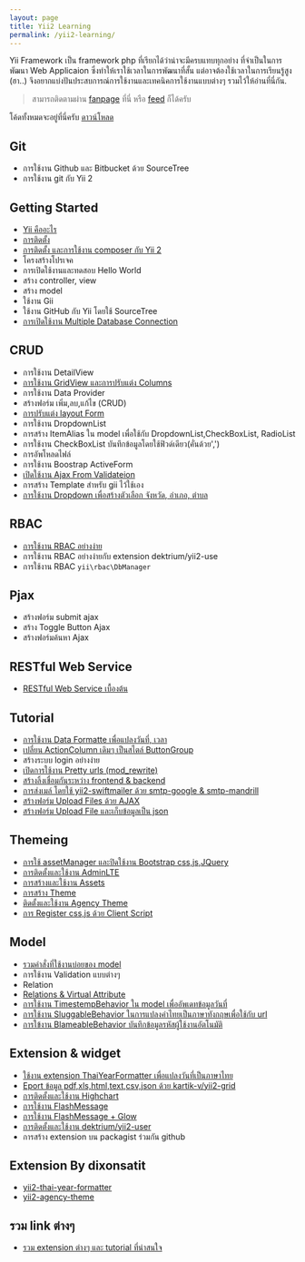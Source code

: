 ```yaml
---
layout: page
title: Yii2 Learning
permalink: /yii2-learning/
---
```

Yii Framework เป็น framework php ที่เรียกได้ว่าน่าจะมีครบแทบทุกอย่าง ที่จำเป็นในการพัฒนา Web Applicaion ซึ่งทำให้เราใช้เวลาในการพัฒนาที่สั้น แต่อาจต้องใช้เวลาในการเรียนรู้สูง (ฮา..) จึงอยากแบ่งปันประสบการณ์การใช้งานและเทคนิคการใช้งานแบบต่างๆ รวมไว้ให้อ่านที่นี่กัน.

> สามารถติดตามผ่าน [fanpage](https://www.facebook.com/yii2Learning) ที่นี่ หรือ [feed](http://dixonsatit.github.io/feed.xml) ก็ได้ครับ

โค้ดทั้งหมดจะอยู่ที่นี่ครับ [ดาวน์โหลด](https://github.com/dimpled/Yii2-Learning-Source/)

## Git

- การใช้งาน Github และ Bitbucket ด้วย SourceTree
- การใช้งาน git กับ  Yii 2

## Getting Started

- [Yii คืออะไร](/2015/06/14/what-is-yii.html)
- [การติดตั้ง](/2014/11/30/Installation.html)
- [การติดตั้ง และการใช้งาน composer กับ Yii 2](/2015/06/29/using-extensions.html)
- โครงสร้างโปรเจค
- การเปิดใช้งานและทดสอบ Hello World
- สร้าง controller, view
- สร้าง model
- ใช้งาน Gii
- ใช้งาน GitHub กับ Yii โดยใช้ SourceTree
- [การเปิดใช้งาน Multiple Database Connection](/2015/07/03/multiple-db-connection.html)

## CRUD
- การใช้งาน DetailView
- [การใช้งาน GridView และการปรับแต่ง Columns](/2015/07/06/gridview.html)
- การใช้งาน Data Provider
- สร้างฟอร์ม เพิ่ม,ลบ,แก้ไข (CRUD)
- [การปรับแต่ง layout Form](/2014/11/30/create-form.html)
- การใช้งาน DropdownList
- การสร้าง ItemAlias ใน model เพื่อใช้กับ DropdownList,CheckBoxList, RadioList
- การใช้งาน CheckBoxList บันทึกข้อมูลโดยใช้ฟิวด์เดียว(คั่นด้วย',')
- การอัพโหลดไฟล์
- การใช้งาน Boostrap ActiveForm
- [เปิดใช้งาน Ajax From Validateion](/2015/06/22/ajax-form-validation.html)
- การสร้าง Template สำหรับ gii ไว้ใช้เอง
- [การใช้งาน Dropdown เพื่อสร้างตัวเลือก จังหวัด, อำเภอ, ตำบล](/2014/11/30/dependent-dropdown.html)

## RBAC
- [การใช้งาน RBAC อย่างง่าย](/2015/06/27/simple-rbac.html)
- การใช้งาน RBAC อย่างง่ายกับ extension dektrium/yii2-use
- การใช้งาน RBAC `yii\rbac\DbManager`

## Pjax
- สร้างฟอร์ม submit ajax
- สร้าง Toggle Button Ajax
- สร้างฟอร์มค้นหา Ajax

## RESTful Web Service
- [RESTful Web Service เบื้องต้น](/2014/11/30/restful-webservice.html)


## Tutorial
- [การใช้งาน Data Formatte เพื่อแปลงวันที่, เวลา](/2015/06/23/date-formatter.html)
- [เปลี่ยน ActionColumn เดิมๆ เป็นสไตล์ ButtonGroup](/2014/11/30/action-column.html)
- สร้างระบบ login อย่างง่าย
- [เปิดการใช้งาน Pretty urls (mod_rewrite)](/2014/11/30/modrewrite.html)
- [สร้างลิ้งเชื่อมกันระหว่าง frontend & backend](/2014/11/30/links-backend-to-frontend.html)
- [ การส่งเมล์ โดยใช้  yii2-swiftmailer  ด้วย smtp-google & smtp-mandrill](/2015/06/22/mailer-smtp-google-smtp-mandrill.html)
- [สร้างฟอร์ม Upload Files ด้วย AJAX](/2014/11/30/upload-ajax.html)
- [สร้างฟอร์ม Upload File และเก็บข้อมูลเป็น json](/2014/11/30/upload-json.html)

## Themeing
- [การใช้ assetManager และปิดใช้งาน Bootstrap css,js,JQuery](/2015/06/20/disable-bootstrap-js-css-jquery.html)
- [การติดตั้งและใช้งาน AdminLTE](/2015/06/18/adminlte.html)
- [การสร้างและใช้งาน Assets](/2015/06/20/create-assets.html)
- [การสร้าง Theme](/2015/06/20/create-theme-yii2.html)
- [ติดตั้งและใช้งาน Agency Theme](/2015/06/23/install-agency-theme.html)
- [การ Register css,js ด้วย Client Script](/2015/06/23/client-script.html)


## Model
- [รวมคำสั่งที่ใช้งานบ่อยของ model](/2014/11/30/query-model.html)
- การใช้งาน Validation แบบต่างๆ
- Relation
- [Relations & Virtual Attribute](/2014/11/30/relations.html)
- [การใช้งาน TimestempBehavior ใน model เพื่ออัพเดทข้อมูลวันที่](/2015/06/14/model-behaviors.html)
- [การใช้งาน SluggableBehavior ในการแปลงคำไทยเป็นภาษาทังกฤษเพื่อใช้กับ url ](/2015/06/15/sluggble-behavior.html)
- [การใข้งาน BlameableBehavior บันทึกข้อมูลรหัสผู้ใช้งานอัตโนมัติ](/2015/06/17/blameable-behavior.html)

## Extension & widget
- [ใช้งาน extension ThaiYearFormatter เพื่อแปลงวันที่เป็นภาษาไทย](/2015/07/04/thai-year-formatter.html)
- [Eport ข้อมูล pdf,xls,html,text,csv,json ด้วย kartik-v/yii2-grid](/2014/11/30/install-krajee-yii2-grid.html)
- [การติดตั้งและใช้งาน Highchart](/2015/06/23/highcharts.html)
- [การใช้งาน FlashMessage](/2015/06/17/flash-message.html)
- [การใช้งาน FlashMessage + Glow](/2015/06/17/flash-message-growl-widget.html)
- [การติดตั้งและใช้งาน dektrium/yii2-user](/2015/06/25/install-dektrium-yii2-user.html)
- การสร้าง extension บน packagist ร่วมกัน github

## Extension By dixonsatit

- [yii2-thai-year-formatter](https://github.com/dixonsatit/yii2-thai-year-formatter)
- [yii2-agency-theme](https://github.com/dixonsatit/yii2-agency-theme)

## รวม link ต่างๆ
- [รวม extension ต่างๆ และ tutorial ที่น่าสนใจ](/2015/06/30/extension.html)
